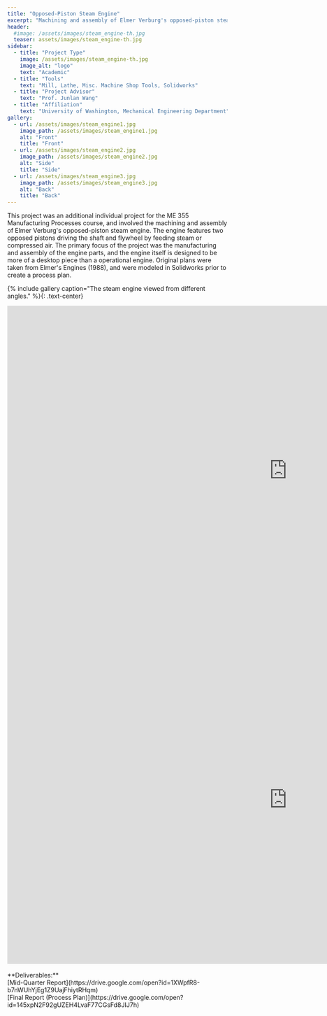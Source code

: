 ```yaml
---
title: "Opposed-Piston Steam Engine"
excerpt: "Machining and assembly of Elmer Verburg's opposed-piston steam engine."
header:
  #image: /assets/images/steam_engine-th.jpg
  teaser: assets/images/steam_engine-th.jpg
sidebar:
  - title: "Project Type"
    image: /assets/images/steam_engine-th.jpg
    image_alt: "logo"
    text: "Academic"
  - title: "Tools"
    text: "Mill, Lathe, Misc. Machine Shop Tools, Solidworks"
  - title: "Project Advisor"
    text: "Prof. Junlan Wang"
  - title: "Affiliation"
    text: "University of Washington, Mechanical Engineering Department"
gallery:
  - url: /assets/images/steam_engine1.jpg
    image_path: /assets/images/steam_engine1.jpg
    alt: "Front"
    title: "Front"
  - url: /assets/images/steam_engine2.jpg
    image_path: /assets/images/steam_engine2.jpg
    alt: "Side"
    title: "Side"
  - url: /assets/images/steam_engine3.jpg
    image_path: /assets/images/steam_engine3.jpg
    alt: "Back"
    title: "Back"
---
```


This project was an additional individual project for the ME 355 Manufacturing Processes course, and involved the machining and assembly of Elmer Verburg's opposed-piston steam engine. The engine features two opposed pistons driving the shaft and flywheel by feeding steam or compressed air. The primary focus of the project was the manufacturing and assembly of the engine parts, and the engine itself is designed to be more of a desktop piece than a operational engine. Original plans were taken from Elmer's Engines (1988), and were modeled in Solidworks prior to create a process plan.

{% include gallery caption="The steam engine viewed from different angles." %}{: .text-center}

<iframe width="1280" height="753" src="https://www.youtube.com/embed/PB665QiU52M" frameborder="0" allow="accelerometer; autoplay; encrypted-media; gyroscope; picture-in-picture" allowfullscreen></iframe>

<iframe width="1280" height="753" src="https://www.youtube.com/embed/P_VtBcmRHrE" frameborder="0" allow="accelerometer; autoplay; encrypted-media; gyroscope; picture-in-picture" allowfullscreen></iframe>
<br/>
<br/>
**Deliverables:**<br/>
[Mid-Quarter Report](https://drive.google.com/open?id=1XWpfR8-b7nWUhYjEg1Z9UajFhiytRHqm)<br/>
[Final Report (Process Plan)](https://drive.google.com/open?id=145xpN2F92gUZEH4LvaF77CGsFd8JIJ7h)

